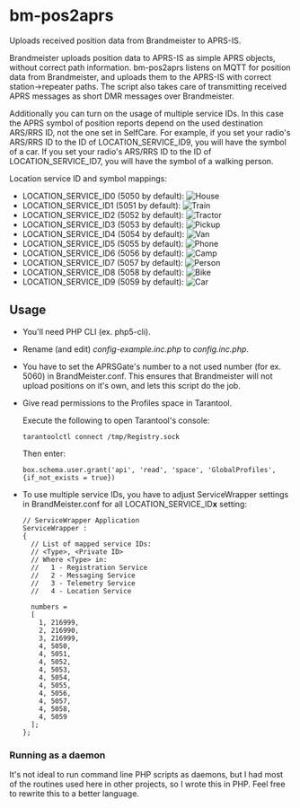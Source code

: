 # bm-pos2aprs

Uploads received position data from Brandmeister to APRS-IS.

Brandmeister uploads position data to APRS-IS as simple APRS objects, without
correct path information. bm-pos2aprs listens on MQTT for position data from
Brandmeister, and uploads them to the APRS-IS with correct station->repeater
paths. The script also takes care of transmitting received APRS messages as
short DMR messages over Brandmeister.

Additionally you can turn on the usage of multiple service IDs. In this case
the APRS symbol of position reports depend on the used destination ARS/RRS ID,
not the one set in SelfCare. For example, if you set your radio's ARS/RRS ID
to the ID of LOCATION_SERVICE_ID9, you will have the symbol of a car.
If you set your radio's ARS/RRS ID to the ID of LOCATION_SERVICE_ID7,
you will have the symbol of a walking person.

Location service ID and symbol mappings:

- LOCATION_SERVICE_ID0 (5050 by default): ![House](https://cdn.rawgit.com/BrandMeister/bm-pos2aprs/master/contrib/symbol-house.png)
- LOCATION_SERVICE_ID1 (5051 by default): ![Train](https://cdn.rawgit.com/BrandMeister/bm-pos2aprs/master/contrib/symbol-train.png)
- LOCATION_SERVICE_ID2 (5052 by default): ![Tractor](https://cdn.rawgit.com/BrandMeister/bm-pos2aprs/master/contrib/symbol-tractor.png)
- LOCATION_SERVICE_ID3 (5053 by default): ![Pickup](https://cdn.rawgit.com/BrandMeister/bm-pos2aprs/master/contrib/symbol-pickup.png)
- LOCATION_SERVICE_ID4 (5054 by default): ![Van](https://cdn.rawgit.com/BrandMeister/bm-pos2aprs/master/contrib/symbol-van.png)
- LOCATION_SERVICE_ID5 (5055 by default): ![Phone](https://cdn.rawgit.com/BrandMeister/bm-pos2aprs/master/contrib/symbol-phone.png)
- LOCATION_SERVICE_ID6 (5056 by default): ![Camp](https://cdn.rawgit.com/BrandMeister/bm-pos2aprs/master/contrib/symbol-camp.png)
- LOCATION_SERVICE_ID7 (5057 by default): ![Person](https://cdn.rawgit.com/BrandMeister/bm-pos2aprs/master/contrib/symbol-person.png)
- LOCATION_SERVICE_ID8 (5058 by default): ![Bike](https://cdn.rawgit.com/BrandMeister/bm-pos2aprs/master/contrib/symbol-bike.png)
- LOCATION_SERVICE_ID9 (5059 by default): ![Car](https://cdn.rawgit.com/BrandMeister/bm-pos2aprs/master/contrib/symbol-car.png)

## Usage

- You'll need PHP CLI (ex. php5-cli).
- Rename (and edit) *config-example.inc.php* to *config.inc.php*.
- You have to set the APRSGate's number to a not used number (for ex. 5060) in
  BrandMeister.conf. This ensures that Brandmeister will not upload positions on
  it's own, and lets this script do the job.
- Give read permissions to the Profiles space in Tarantool.

  Execute the following to open Tarantool's console:
  ```
  tarantoolctl connect /tmp/Registry.sock
  ```

  Then enter:
  ```
  box.schema.user.grant('api', 'read', 'space', 'GlobalProfiles',{if_not_exists = true})
  ```

- To use multiple service IDs, you have to adjust ServiceWrapper settings in
  BrandMeister.conf for all LOCATION_SERVICE_ID**x** setting:

  ```
  // ServiceWrapper Application
  ServiceWrapper :
  {
    // List of mapped service IDs:
    // <Type>, <Private ID>
    // Where <Type> in:
    //   1 - Registration Service
    //   2 - Messaging Service
    //   3 - Telemetry Service
    //   4 - Location Service

    numbers =
    [
      1, 216999,
      2, 216990,
      3, 216999,
      4, 5050,
      4, 5051,
      4, 5052,
      4, 5053,
      4, 5054,
      4, 5055,
      4, 5056,
      4, 5057,
      4, 5058,
      4, 5059
    ];
  };
  ```

### Running as a daemon

It's not ideal to run command line PHP scripts as daemons, but I had most of
the routines used here in other projects, so I wrote this in PHP. Feel free
to rewrite this to a better language.
